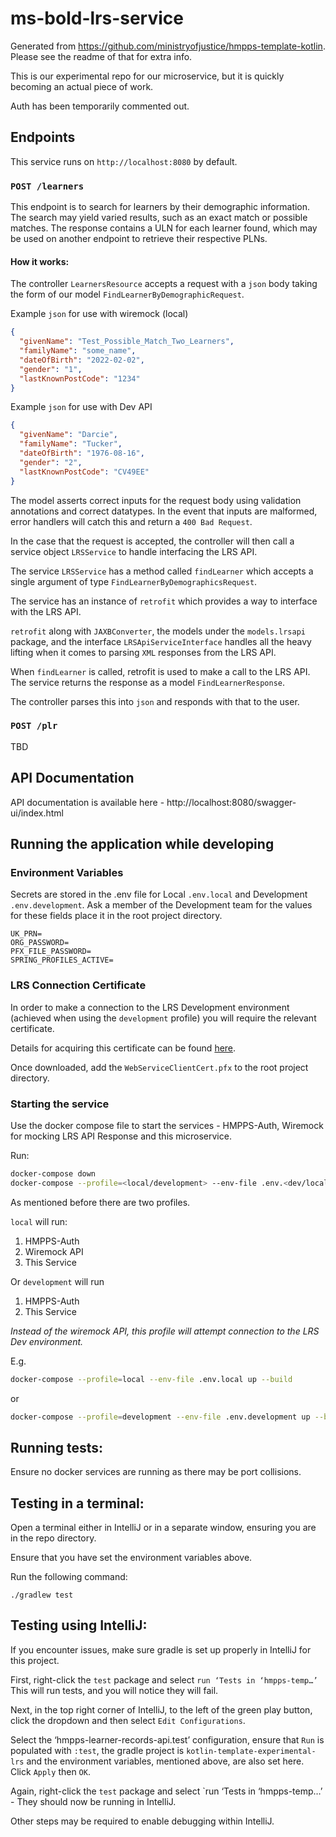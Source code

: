 # ms-bold-lrs-service

Generated from https://github.com/ministryofjustice/hmpps-template-kotlin. Please see the readme of that for extra info.

This is our experimental repo for our microservice, but it is quickly becoming an actual piece of work.

Auth has been temporarily commented out.

## Endpoints

This service runs on `http://localhost:8080` by default.

### `POST /learners`
This endpoint is to search for learners by their demographic information.
The search may yield varied results, such as an exact match or possible matches.
The response contains a ULN for each learner found, which may be used on another endpoint to retrieve their respective PLNs.

#### How it works:


The controller `LearnersResource` accepts a request with a `json` body taking the form of our model `FindLearnerByDemographicRequest`.

Example `json` for use with wiremock (local)

```json
{
  "givenName": "Test_Possible_Match_Two_Learners",
  "familyName": "some_name",
  "dateOfBirth": "2022-02-02",
  "gender": "1",
  "lastKnownPostCode": "1234"
}
```

Example `json` for use with Dev API

```json
{
  "givenName": "Darcie",
  "familyName": "Tucker",
  "dateOfBirth": "1976-08-16",
  "gender": "2",
  "lastKnownPostCode": "CV49EE"
}
```

The model asserts correct inputs for the request body using validation annotations and correct datatypes. In the event that inputs are malformed, error handlers will catch this and return a `400 Bad Request`.

In the case that the request is accepted, the controller will then call a service object `LRSService` to handle interfacing the LRS API.

The service `LRSService` has a method called `findLearner` which accepts a single argument of type `FindLearnerByDemographicsRequest`.

The service has an instance of `retrofit` which provides a way to interface with the LRS API.

`retrofit` along with `JAXBConverter`, the models under the `models.lrsapi` package, and the interface `LRSApiServiceInterface` handles all the heavy lifting when it comes to parsing `XML` responses from the LRS API.

When `findLearner` is called, retrofit is used to make a call to the LRS API. The service returns the response as a model `FindLearnerResponse`.

The controller parses this into `json` and responds with that to the user.

### `POST /plr`

TBD


## API Documentation

API documentation is available here - http://localhost:8080/swagger-ui/index.html

## Running the application while developing

### Environment Variables

Secrets are stored in the .env file for Local `.env.local` and Development `.env.development`.
Ask a member of the Development team for the values for these fields place it in the root project directory.
```
UK_PRN=
ORG_PASSWORD=
PFX_FILE_PASSWORD=
SPRING_PROFILES_ACTIVE=
```

### LRS Connection Certificate

In order to make a connection to the LRS Development environment (achieved when using the `development` profile) you will require the relevant certificate.

Details for acquiring this certificate can be found [here](https://github.com/moj-analytical-services/dmet-bold/wiki/RR-Pilot-%E2%80%90-LRS-Microservice).

Once downloaded, add the `WebServiceClientCert.pfx` to the root project directory.


### Starting the service
Use the docker compose file to start the services - HMPPS-Auth, Wiremock for mocking LRS API Response and this microservice.

Run:
```bash
docker-compose down
docker-compose --profile=<local/development> --env-file .env.<dev/local> up --build
```

As mentioned before there are two profiles.

`local` will run:
1. HMPPS-Auth
2. Wiremock API
3. This Service

Or `development` will run
1. HMPPS-Auth
2. This Service

_Instead of the wiremock API, this profile will attempt connection to the LRS Dev environment._



E.g.
```bash
docker-compose --profile=local --env-file .env.local up --build
```
or
```bash
docker-compose --profile=development --env-file .env.development up --build
```

## Running tests:

Ensure no docker services are running as there may be port collisions.

## Testing in a terminal:

Open a terminal either in IntelliJ or in a separate window, ensuring you are in the repo directory.

Ensure that you have set the environment variables above.

Run the following command:

`./gradlew test`

## Testing using IntelliJ:

If you encounter issues, make sure gradle is set up properly in IntelliJ for this project.

First, right-click the `test` package and select `run ‘Tests in ‘hmpps-temp…’` This will run tests, and you will notice they will fail.

Next, in the top right corner of IntelliJ, to the left of the green play button, click the dropdown and then select `Edit Configurations`.

Select the ‘hmpps-learner-records-api.test’ configuration, ensure that `Run` is populated with `:test`, the gradle project is `kotlin-template-experimental-lrs` and the environment variables, mentioned above, are also set here. Click `Apply` then `OK`.

Again, right-click the `test` package and select `run ‘Tests in ‘hmpps-temp…’ - They should now be running in IntelliJ.

Other steps may be required to enable debugging within IntelliJ.